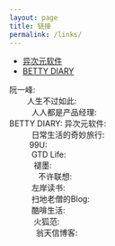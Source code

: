 ```yaml
---
layout: page
title: 链接
permalink: /links/
---
```

<ul class="list-unstyled">
  <li><a href="http://www.iplaysoft.com/">异次元软件</a></li>
  <li><a href="http://forbetty.com/">BETTY DIARY</a></li>
</ul>
阮一峰: <http://www.ruanyifeng.com/blog/> <BR>         
人生不过如此: <http://nana.blog.paowang.net> <BR>           
人人都是产品经理: <http://iamsujie.com>  <BR> 
BETTY DIARY: <http://forbetty.com/>
异次元软件: <http://www.iplaysoft.com> <BR>           
日常生活的奇妙旅行: <http://www.ritazhou.com> <BR>           
99U: <http://99u.com> <BR>          
GTD Life: <http://www.gtdlife.com><BR>            
褪墨: <http://www.mifengtd.cn> <BR>              
不许联想: <http://www.wangxiaofeng.me> <BR>           
左岸读书: <http://www.zreading.cn> <BR>           
扫地老僧的Blog: <http://www.doyj.com> <BR>           
酷啡生活: <http://cooffee.net><BR>           
火狐范: <http://www.firefoxfan.com> <BR>             
翁天信博客: <http://blog.dandyweng.com/> <BR>       
